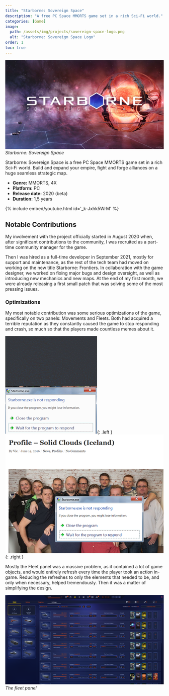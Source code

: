 ```yaml
---
title: "Starborne: Sovereign Space"
description: "A free PC Space MMORTS game set in a rich Sci-Fi world."
categories: [Game]
image:
  path: /assets/img/projects/sovereign-space-logo.png
  alt: "Starborne: Sovereign Space Logo"
order: 1
toc: true
---
```


![Starborne: Sovereign Space Logo](/assets/img/projects/sovereign-space-logo.png)
_Starborne: Sovereign Space_

Starborne: Sovereign Space is a free PC Space MMORTS game set in a rich Sci-Fi world. Build and expand your empire, fight and forge alliances on a huge seamless strategic map.

- **Genre:** MMORTS, 4X
- **Platform:** PC
- **Release date:** 2020 (beta)
- **Duration:** 1,5 years

{% include embed/youtube.html id='_k-Jxhk5WrM' %}

## Notable Contributions
My involvement with the project officially started in August 2020 when, after significant contributions to the community, I was recruited as a part-time community manager for the game.

Then I was hired as a full-time developer in September 2021, mostly for support and maintenance, as the rest of the tech team had moved on working on the new title Starborne: Frontiers. In collaboration with the game designer, we worked on fixing major bugs and design oversight, as well as introducing new mechanics and new maps. At the end of my first month, we were already releasing a first small patch that was solving some of the most pressing issues.

### Optimizations
My most notable contribution was some serious optimizations of the game, specifically on two panels: Movements and Fleets. Both had acquired a terrible reputation as they constantly caused the game to stop responding and crash, so much so that the players made countless memes about it.

![Not Responding Meme](/assets/img/projects/sovereign-space/meme.gif){: .left } 	
![Not Responding More Meme](/assets/img/projects/sovereign-space/meme.png){: .right }

Mostly the Fleet panel was a massive problem, as it contained a lot of game objects, and would entirely refresh every time the player took an action in-game. Reducing the refreshes to only the elements that needed to be, and only when necessary, helped tremendously. Then it was a matter of simplifying the design.

![The Fleet Panel](/assets/img/projects/sovereign-space/fleet-panel.png)
_The fleet panel_
